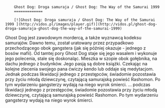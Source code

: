 
        Ghost Dog: Droga samuraja / Ghost Dog: The Way of the Samurai 1999 
        =============
        
        [![Ghost Dog: Droga samuraja / Ghost Dog: The Way of the Samurai 1999 ](http://vidos.pl/images/player.gif)](http://vidos.pl/ghost-dog-droga-samuraja-ghost-dog-the-way-of-the-samurai-1999)
        
        
 Ghost Dog jest zawodowym mordercą, a także wyznawcą kodeksu samurajów. Dawno temu, został uratowany przez przypadkowo przechodzącego obok gangstera (jak się później okazuje - jednego z bosów mafii). Od tamtej pory Ghost Dog staje się jego wasalem i wykonuje jego polecenia, stale się doskonaląc. Mieszka w szopie obok gołębnika, na dachu jednego z budynków. Jego pasją są dobre książki. Czekając na kolejne zlecenia swojego pana ćwiczy kendo lub oddaje się medytacjom. Jednak podczas likwidacji jednego z przestępców, świadomie pozostawia przy życiu młodą dziewczynę, czytającą samurajską powieść Rashomon. Po tym wydarzeniu gangsterzy wydają na niego wyrok śmierci.  ... podczas likwidacji jednego z przestępców, świadomie pozostawia przy życiu młodą dziewczynę, czytającą samurajską powieść Rashomon. Po tym wydarzeniu gangsterzy wydają na niego wyrok śmierci.
    